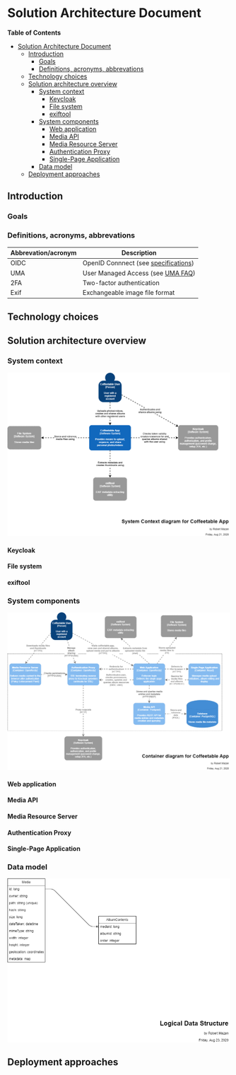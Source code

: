 # Solution Architecture Document

<!-- START doctoc generated TOC please keep comment here to allow auto update -->
<!-- DON'T EDIT THIS SECTION, INSTEAD RE-RUN doctoc TO UPDATE -->
**Table of Contents**

- [Solution Architecture Document](#solution-architecture-document)
  - [Introduction](#introduction)
    - [Goals](#goals)
    - [Definitions, acronyms, abbrevations](#definitions-acronyms-abbrevations)
  - [Technology choices](#technology-choices)
  - [Solution architecture overview](#solution-architecture-overview)
    - [System context](#system-context)
      - [Keycloak](#keycloak)
      - [File system](#file-system)
      - [exiftool](#exiftool)
    - [System components](#system-components)
      - [Web application](#web-application)
      - [Media API](#media-api)
      - [Media Resource Server](#media-resource-server)
      - [Authentication Proxy](#authentication-proxy)
      - [Single-Page Application](#single-page-application)
    - [Data model](#data-model)
  - [Deployment approaches](#deployment-approaches)

<!-- END doctoc generated TOC please keep comment here to allow auto update -->

## Introduction

### Goals

### Definitions, acronyms, abbrevations

Abbrevation/acronym | Description
--------------------|------------
OIDC                | OpenID Connnect (see [specifications](https://openid.net/connect/))
UMA                 | User Managed Access (see [UMA FAQ](https://kantarainitiative.org/confluence/display/uma/UMA+FAQ))
2FA                 | Two-factor authentication
Exif                | Exchangeable image file format

## Technology choices

## Solution architecture overview

### System context

![System Context Diagram](images/system_context.png)

#### Keycloak

#### File system

#### exiftool

### System components

![Container Diagram](images/container.png)

#### Web application

#### Media API

#### Media Resource Server

#### Authentication Proxy

#### Single-Page Application

### Data model

![Logical Data Structure](images/logical_data_structure.png)

## Deployment approaches
